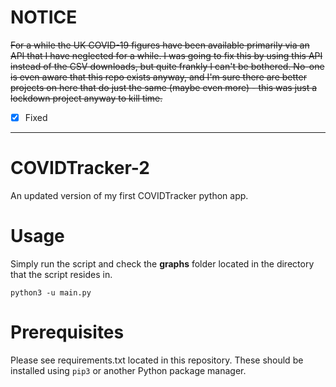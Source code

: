 # NOTICE

~~For a while the UK COVID-19 figures have been available primarily via an API that I have neglected for a while. I was going to fix this by using this API instead of the CSV downloads, but quite frankly I can't be bothered. No-one is even aware that this repo exists anyway, and I'm sure there are better projects on here that do just the same (maybe even more) - this was just a lockdown project anyway to kill time.~~

- [x] Fixed

----------

# COVIDTracker-2
An updated version of my first COVIDTracker python app.

# Usage
Simply run the script and check the **graphs** folder located in the directory that the script resides in.

```
python3 -u main.py
```

# Prerequisites
Please see requirements.txt located in this repository.
These should be installed using ``` pip3 ``` or another Python package manager.
